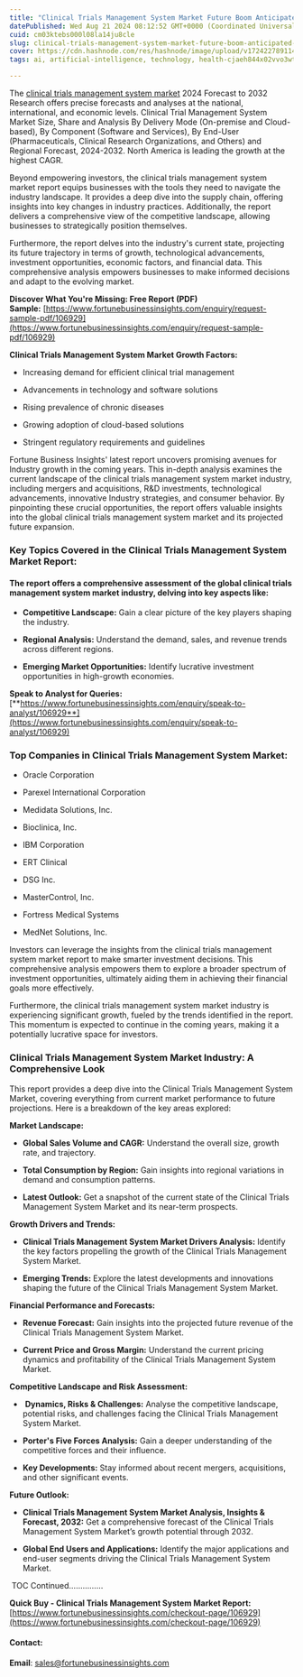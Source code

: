 ```yaml
---
title: "Clinical Trials Management System Market Future Boom Anticipated by 2032"
datePublished: Wed Aug 21 2024 08:12:52 GMT+0000 (Coordinated Universal Time)
cuid: cm03ktebs000l08la14ju8cle
slug: clinical-trials-management-system-market-future-boom-anticipated-by-2032
cover: https://cdn.hashnode.com/res/hashnode/image/upload/v1724227891141/7ee2e199-a4f0-4dfb-80ce-8ce0e7120b12.png
tags: ai, artificial-intelligence, technology, health-cjaeh844x02vvo3wtj5r2s75q, healthcare

---
```


The [clinical trials management system market](https://www.fortunebusinessinsights.com/clinical-trial-management-system-market-106929) 2024 Forecast to 2032 Research offers precise forecasts and analyses at the national, international, and economic levels. Clinical Trial Management System Market Size, Share and Analysis By Delivery Mode (On-premise and Cloud-based), By Component (Software and Services), By End-User (Pharmaceuticals, Clinical Research Organizations, and Others) and Regional Forecast, 2024-2032. North America is leading the growth at the highest CAGR.

Beyond empowering investors, the clinical trials management system market report equips businesses with the tools they need to navigate the industry landscape. It provides a deep dive into the supply chain, offering insights into key changes in industry practices. Additionally, the report delivers a comprehensive view of the competitive landscape, allowing businesses to strategically position themselves.

Furthermore, the report delves into the industry's current state, projecting its future trajectory in terms of growth, technological advancements, investment opportunities, economic factors, and financial data. This comprehensive analysis empowers businesses to make informed decisions and adapt to the evolving market.

**Discover What You're Missing: Free Report (PDF) Sample:** [https://www.fortunebusinessinsights.com/enquiry/request-sample-pdf/106929](https://www.fortunebusinessinsights.com/enquiry/request-sample-pdf/106929)

**Clinical Trials Management System Market Growth Factors:**

* Increasing demand for efficient clinical trial management
    
* Advancements in technology and software solutions
    
* Rising prevalence of chronic diseases
    
* Growing adoption of cloud-based solutions
    
* Stringent regulatory requirements and guidelines
    

Fortune Business Insights' latest report uncovers promising avenues for Industry growth in the coming years. This in-depth analysis examines the current landscape of the clinical trials management system market industry, including mergers and acquisitions, R&D investments, technological advancements, innovative Industry strategies, and consumer behavior. By pinpointing these crucial opportunities, the report offers valuable insights into the global clinical trials management system market and its projected future expansion.

### **Key Topics Covered in the Clinical Trials Management System Market Report:**

#### **The report offers a comprehensive assessment of the global clinical trials management system market industry, delving into key aspects like:**

* **Competitive Landscape:** Gain a clear picture of the key players shaping the industry.
    
* **Regional Analysis:** Understand the demand, sales, and revenue trends across different regions.
    
* **Emerging Market Opportunities:** Identify lucrative investment opportunities in high-growth economies.
    

**Speak to Analyst for Queries:** [**https://www.fortunebusinessinsights.com/enquiry/speak-to-analyst/106929**](https://www.fortunebusinessinsights.com/enquiry/speak-to-analyst/106929)

### **Top Companies in Clinical Trials Management System Market:**

* Oracle Corporation
    
* Parexel International Corporation
    
* Medidata Solutions, Inc.
    
* Bioclinica, Inc.
    
* IBM Corporation
    
* ERT Clinical
    
* DSG Inc.
    
* MasterControl, Inc.
    
* Fortress Medical Systems
    
* MedNet Solutions, Inc.
    

Investors can leverage the insights from the clinical trials management system market report to make smarter investment decisions. This comprehensive analysis empowers them to explore a broader spectrum of investment opportunities, ultimately aiding them in achieving their financial goals more effectively.

Furthermore, the clinical trials management system market industry is experiencing significant growth, fueled by the trends identified in the report. This momentum is expected to continue in the coming years, making it a potentially lucrative space for investors.

### Clinical Trials Management System Market Industry: A Comprehensive Look

This report provides a deep dive into the Clinical Trials Management System Market, covering everything from current market performance to future projections. Here is a breakdown of the key areas explored:

**Market Landscape:**

* **Global Sales Volume and CAGR:** Understand the overall size, growth rate, and trajectory.
    
* **Total Consumption by Region:** Gain insights into regional variations in demand and consumption patterns.
    
* **Latest Outlook:** Get a snapshot of the current state of the Clinical Trials Management System Market and its near-term prospects.
    

**Growth Drivers and Trends:**

* **Clinical Trials Management System Market Drivers Analysis:** Identify the key factors propelling the growth of the Clinical Trials Management System Market.
    
* **Emerging Trends:** Explore the latest developments and innovations shaping the future of the Clinical Trials Management System Market.
    

**Financial Performance and Forecasts:**

* **Revenue Forecast:** Gain insights into the projected future revenue of the Clinical Trials Management System Market.
    
* **Current Price and Gross Margin:** Understand the current pricing dynamics and profitability of the Clinical Trials Management System Market.
    

**Competitive Landscape and Risk Assessment:**

*  **Dynamics, Risks & Challenges:** Analyse the competitive landscape, potential risks, and challenges facing the Clinical Trials Management System Market.
    
* **Porter's Five Forces Analysis:** Gain a deeper understanding of the competitive forces and their influence.
    
* **Key Developments:** Stay informed about recent mergers, acquisitions, and other significant events.
    

**Future Outlook:**

* **Clinical Trials Management System Market Analysis, Insights & Forecast, 2032:** Get a comprehensive forecast of the Clinical Trials Management System Market’s growth potential through 2032.
    
* **Global End Users and Applications:** Identify the major applications and end-user segments driving the Clinical Trials Management System Market.
    

 TOC Continued……………

**Quick Buy - Clinical Trials Management System Market Report:** [https://www.fortunebusinessinsights.com/checkout-page/106929](https://www.fortunebusinessinsights.com/checkout-page/106929)

#### **Contact:**

**Email**: sales@fortunebusinessinsights.com